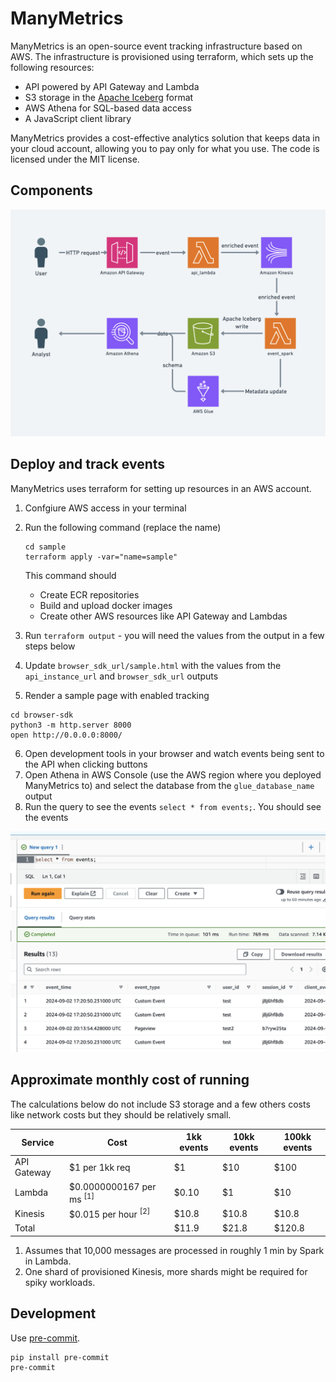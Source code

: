 # ManyMetrics

ManyMetrics is an open-source event tracking infrastructure based on AWS. The infrastructure is
provisioned using terraform, which sets up the following resources:

- API powered by API Gateway and Lambda
- S3 storage in the [Apache Iceberg](https://iceberg.apache.org/) format
- AWS Athena for SQL-based data access
- A JavaScript client library

ManyMetrics provides a cost-effective analytics solution that keeps data in your cloud account, allowing you to pay only for what you use. The code is licensed under the MIT license.

## Components

![Components](docs/imgs/components.png)

## Deploy and track events

ManyMetrics uses terraform for setting up resources in an AWS account.

1. Confgiure AWS access in your terminal
2. Run the following command (replace the name)

    ```
    cd sample
    terraform apply -var="name=sample"
    ```

    This command should
    - Create ECR repositories
    - Build and upload docker images
    - Create other AWS resources like API Gateway and Lambdas
3. Run `terraform output` - you will need the values from the output in a few steps below
4. Update `browser_sdk_url/sample.html` with the values from the `api_instance_url` and `browser_sdk_url` outputs
5. Render a sample page with enabled tracking
```
cd browser-sdk
python3 -m http.server 8000
open http://0.0.0.0:8000/
```
6. Open development tools in your browser and watch events being sent to the API when clicking buttons
7. Open Athena in AWS Console (use the AWS region where you deployed ManyMetrics to) and select the database from the `glue_database_name` output
8. Run the query to see the events `select * from events;`. You should see the events

![Athena query results](docs/imgs/query_results.png)

## Approximate monthly cost of running

The calculations below do not include S3 storage and a few others costs like network costs but they should be relatively small.

| Service | Cost | 1kk events | 10kk events | 100kk events |
| ------- | ---- | ------- | -------- | --------- |
| API Gateway | $1 per 1kk req | $1 | $10 | $100 |
| Lambda | $0.0000000167 per ms <sup>[1]</sup> | $0.10 | $1 | $10 |
| Kinesis | $0.015 per hour <sup>[2]</sup> | $10.8 | $10.8 | $10.8 |
| Total | | $11.9 | $21.8 | $120.8 |

1. Assumes that 10,000 messages are processed in roughly 1 min by Spark in Lambda.
2. One shard of provisioned Kinesis, more shards might be required for spiky workloads.

## Development

Use [pre-commit](https://pre-commit.com/).

```
pip install pre-commit
pre-commit
```
